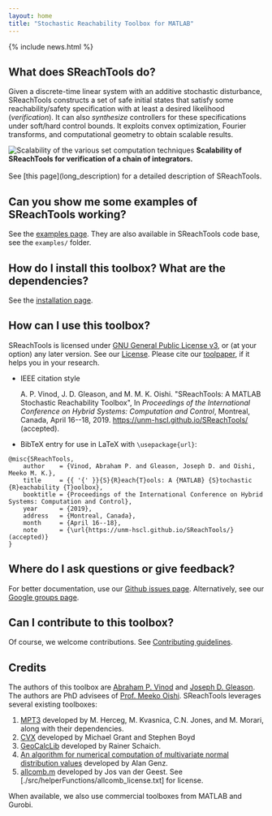 ```yaml
---
layout: home
title: "Stochastic Reachability Toolbox for MATLAB"
---
```


{% include news.html %}


## What does SReachTools do? 

Given a discrete-time linear system with an additive stochastic disturbance,
SReachTools constructs a set of safe initial states that satisfy some
reachability/safety specification with at least a desired likelihood
(*verification*). It can also *synthesize* controllers for these specifications
under soft/hard control bounds. It exploits convex optimization, Fourier
transforms, and computational geometry to obtain scalable results. 
<div class="desc-figure">
    <img src="{{ "/assets/scalability.png" | absolute_url }}" alt="Scalability
    of the various set computation techniques"/>
    <b>Scalability of SReachTools for verification of a chain of
    integrators.</b>
</div>
<br>
See [this page](long_description) for a detailed description of SReachTools.

## Can you show me some examples of SReachTools working? 

See the [examples page](https://unm-hscl.github.io/SReachTools/examples/). They
are also available in SReachTools code base, see the `examples/` folder. 

## How do I install this toolbox? What are the dependencies?

See the [installation page](installation). 
<!--Where do I get the source code from?-->
<!--See our [Github repository](https://github.com/unm-hscl/SReachTools), or our-->
<!--[release page](https://github.com/unm-hscl/SReachTools/releases) for zip files. -->

## How can I use this toolbox?

SReachTools is licensed under [GNU General Public License
v3](https://www.gnu.org/licenses/), or (at your option) any later version.  See
our [License](license/).  Please cite our
[toolpaper](https://github.com/unm-hscl/SReachTools/raw/master/SReachTools.pdf),
if it helps you in your research. 
- IEEE citation style

  A. P. Vinod, J. D. Gleason, and M. M. K. Oishi. "SReachTools: A MATLAB
  Stochastic Reachability Toolbox", In _Proceedings of the  International
  Conference on Hybrid Systems: Computation and Control_, Montreal, Canada,
  April 16--18, 2019. https://unm-hscl.github.io/SReachTools/ (accepted).

- BibTeX entry for use in LaTeX with `\usepackage{url}`: 
```
@misc{SReachTools,
    author    = {Vinod, Abraham P. and Gleason, Joseph D. and Oishi, Meeko M. K.},
    title     = {{ '{' }}{S}{R}each{T}ools: A {MATLAB} {S}tochastic {R}eachability {T}oolbox},
    booktitle = {Proceedings of the International Conference on Hybrid Systems: Computation and Control},
    year      = {2019},
    address   = {Montreal, Canada},
    month     = {April 16--18},
    note      = {\url{https://unm-hscl.github.io/SReachTools/} (accepted)}
}
```

## Where do I ask questions or give feedback? 

For better documentation, use our [Github issues
page](https://github.com/unm-hscl/SReachTools/issues).  Alternatively, see our
[Google groups page](https://groups.google.com/d/forum/sreachtools).


## Can I contribute to this toolbox?

Of course, we welcome contributions. See [Contributing guidelines](contributing/). 

## Credits

The authors of this toolbox are [Abraham P. Vinod](https://abyvinod.github.io/)
and [Joseph D.  Gleason](http://www.unm.edu/~gleasonj/). The authors are PhD
advisees of [Prof. Meeko Oishi](http://www.unm.edu/~oishi/).  SReachTools
leverages several existing toolboxes:
1. [MPT3](https://www.mpt3.org/) developed by M. Herceg, M. Kvasnica, C.N. Jones, and M. Morari, along with their dependencies.
2. [CVX](http://cvxr.com/cvx/) developed by Michael Grant and Stephen Boyd
3. [GeoCalcLib](http://worc4021.github.io/GeoCalcLib/) developed by Rainer Schaich.
4. [An algorithm for numerical computation of multivariate normal distribution values](http://www.math.wsu.edu/faculty/genz/software/matlab/qscmvnv.m) developed by Alan Genz.
5. [allcomb.m](https://www.mathworks.com/matlabcentral/fileexchange/10064-allcomb-varargin)
developed by Jos van der Geest. See [./src/helperFunctions/allcomb_license.txt]
for license.

When available, we also use commercial toolboxes from MATLAB and Gurobi.
